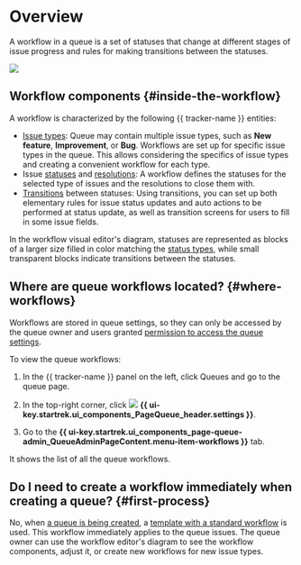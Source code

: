 # Overview

A workflow in a queue is a set of statuses that change at different stages of issue progress and rules for making transitions between the statuses.

![](../../_assets/tracker/workflow-editor-new-ui.png)

## Workflow components {#inside-the-workflow}

A workflow is characterized by the following {{ tracker-name }} entities:

* [Issue types](add-ticket-type.md): Queue may contain multiple issue types, such as **New feature**, **Improvement**, or **Bug**. Workflows are set up for specific issue types in the queue. This allows considering the specifics of issue types and creating a convenient workflow for each type.
* Issue [statuses](workflow-status-edit.md) and [resolutions](create-resolution.md): A workflow defines the statuses for the selected type of issues and the resolutions to close them with.
* [Transitions](workflow-action-edit.md) between statuses: Using transitions, you can set up both elementary rules for issue status updates and auto actions to be performed at status update, as well as transition screens for users to fill in some issue fields.

In the workflow visual editor's diagram, statuses are represented as blocks of a larger size filled in color matching the [status types](./workflow-status-edit.md#status-types), while small transparent blocks indicate transitions between the statuses.


## Where are queue workflows located? {#where-workflows}

Workflows are stored in queue settings, so they can only be accessed by the queue owner and users granted [permission to access the queue settings](queue-access.md).

To view the queue workflows:

1. In the {{ tracker-name }} panel on the left, click Queues and go to the queue page.

1. In the top-right corner, click ![](../../_assets/tracker/svg/settings-old.svg) **{{ ui-key.startrek.ui_components_PageQueue_header.settings }}**.

1. Go to the **{{ ui-key.startrek.ui_components_page-queue-admin_QueueAdminPageContent.menu-item-workflows }}** tab.

It shows the list of all the queue workflows.

## Do I need to create a workflow immediately when creating a queue? {#first-process}

No, when [a queue is being created](create-queue.md), a [template with a standard workflow](workflows.md) is used. This workflow immediately applies to the queue issues. The queue owner can use the workflow editor's diagram to see the workflow components, adjust it, or create new workflows for new issue types.
